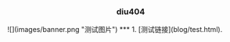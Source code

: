 <h3 style="text-align: center">diu404</h3>
![](images/banner.png "测试图片")
***
1. [测试链接](blog/test.html).